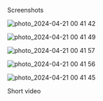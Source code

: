 Screenshots


![photo_2024-04-21 00 41 42](https://github.com/Rohithreddy60/bmiCalculator/assets/156548273/8d1eec1b-08d4-4078-b6e5-f094aa1491ed)

![photo_2024-04-21 00 41 49](https://github.com/Rohithreddy60/bmiCalculator/assets/156548273/a52cdcd6-cacd-4d2f-bcf1-e1f05d51240c)

![photo_2024-04-21 00 41 57](https://github.com/Rohithreddy60/bmiCalculator/assets/156548273/30cf53be-d2cb-4a57-98a2-98a41a40ad94)

![photo_2024-04-21 00 41 56](https://github.com/Rohithreddy60/bmiCalculator/assets/156548273/44dfe476-5e08-42e8-8ae2-ad2e9ecf8cb6)

![photo_2024-04-21 00 41 45](https://github.com/Rohithreddy60/bmiCalculator/assets/156548273/b8a0c580-5c10-4231-8e5e-2a39999a4bdc)


Short video

